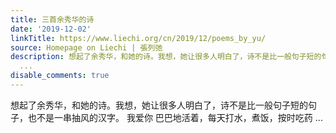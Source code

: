 ```yaml
---
title: 三首余秀华的诗
date: '2019-12-02'
linkTitle: https://www.liechi.org/cn/2019/12/poems_by_yu/
source: Homepage on Liechi | 張列弛
description: 想起了余秀华，和她的诗。我想，她让很多人明白了，诗不是比一般句子短的句子，也不是一串抽风的汉字。 我爱你 巴巴地活着，每天打水，煮饭，按时吃药
  ...
disable_comments: true
---
```

想起了余秀华，和她的诗。我想，她让很多人明白了，诗不是比一般句子短的句子，也不是一串抽风的汉字。 我爱你 巴巴地活着，每天打水，煮饭，按时吃药 ...